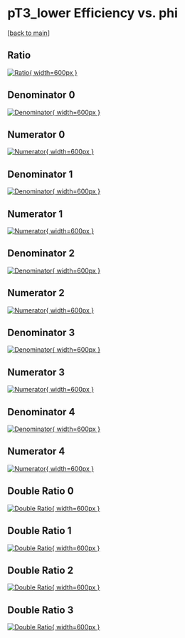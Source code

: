 # pT3_lower Efficiency vs. phi

[[back to main](./)]



## Ratio

[![Ratio](../mtv/var/pT3_lower_loweta_211_1_eff_phi.png){ width=600px }](../mtv/var/pT3_lower_loweta_211_1_eff_phi.pdf)

## Denominator 0

[![Denominator](../mtv/den/pT3_lower_loweta_211_1_eff_phi_den0.png){ width=600px }](../mtv/den/pT3_lower_loweta_211_1_eff_phi_den0.pdf)

## Numerator 0

[![Numerator](../mtv/num/pT3_lower_loweta_211_1_eff_phi_num0.png){ width=600px }](../mtv/num/pT3_lower_loweta_211_1_eff_phi_num0.pdf)

## Denominator 1

[![Denominator](../mtv/den/pT3_lower_loweta_211_1_eff_phi_den1.png){ width=600px }](../mtv/den/pT3_lower_loweta_211_1_eff_phi_den1.pdf)

## Numerator 1

[![Numerator](../mtv/num/pT3_lower_loweta_211_1_eff_phi_num1.png){ width=600px }](../mtv/num/pT3_lower_loweta_211_1_eff_phi_num1.pdf)

## Denominator 2

[![Denominator](../mtv/den/pT3_lower_loweta_211_1_eff_phi_den2.png){ width=600px }](../mtv/den/pT3_lower_loweta_211_1_eff_phi_den2.pdf)

## Numerator 2

[![Numerator](../mtv/num/pT3_lower_loweta_211_1_eff_phi_num2.png){ width=600px }](../mtv/num/pT3_lower_loweta_211_1_eff_phi_num2.pdf)

## Denominator 3

[![Denominator](../mtv/den/pT3_lower_loweta_211_1_eff_phi_den3.png){ width=600px }](../mtv/den/pT3_lower_loweta_211_1_eff_phi_den3.pdf)

## Numerator 3

[![Numerator](../mtv/num/pT3_lower_loweta_211_1_eff_phi_num3.png){ width=600px }](../mtv/num/pT3_lower_loweta_211_1_eff_phi_num3.pdf)

## Denominator 4

[![Denominator](../mtv/den/pT3_lower_loweta_211_1_eff_phi_den4.png){ width=600px }](../mtv/den/pT3_lower_loweta_211_1_eff_phi_den4.pdf)

## Numerator 4

[![Numerator](../mtv/num/pT3_lower_loweta_211_1_eff_phi_num4.png){ width=600px }](../mtv/num/pT3_lower_loweta_211_1_eff_phi_num4.pdf)

## Double Ratio 0

[![Double Ratio](../mtv/ratio/pT3_lower_loweta_211_1_eff_phi_ratio0.png){ width=600px }](../mtv/ratio/pT3_lower_loweta_211_1_eff_phi_ratio0.pdf)

## Double Ratio 1

[![Double Ratio](../mtv/ratio/pT3_lower_loweta_211_1_eff_phi_ratio1.png){ width=600px }](../mtv/ratio/pT3_lower_loweta_211_1_eff_phi_ratio1.pdf)

## Double Ratio 2

[![Double Ratio](../mtv/ratio/pT3_lower_loweta_211_1_eff_phi_ratio2.png){ width=600px }](../mtv/ratio/pT3_lower_loweta_211_1_eff_phi_ratio2.pdf)

## Double Ratio 3

[![Double Ratio](../mtv/ratio/pT3_lower_loweta_211_1_eff_phi_ratio3.png){ width=600px }](../mtv/ratio/pT3_lower_loweta_211_1_eff_phi_ratio3.pdf)

